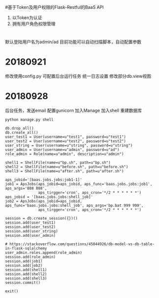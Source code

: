 #基于Token及用户权限的Flask-Restful的BaaS API
1. 以Token为认证
2. 拥有用户角色权限管理

#
默认登陆用户名为admin/ad
目前功能可以自动扫描脚本，自动配置参数

# 20180921
修改使用config.py
可配置后台运行任务
统一日志设置
修改部分db.view视图

# 20180928
后台任务，发送email
配置gunicorn
加入Manage
加入shell
重建数据库
    
    python manage.py shell
    
    db.drop_all()
    db.create_all()
    user_test1 = User(username=u"test1", password=u"test1")
    user_test2 = User(username=u"test2", password=u"test2")
    user_string = User(username=u"string", password=u"string")
    user_admin = User(username=u"admin", password=u"ad")
    role_admin = Role(name=u"admin", description=u"admin")
    
    shell1 = ShellFile(name=u"bp.sh", path=u"bp.sh")
    shell2 = ShellFile(name=u"before.sh", path=u"before.sh")
    shell3 = ShellFile(name=u"after.sh", path=u"after.sh")
    
    aps_jobid='[baas.jobs.jobs:job1-1]'
    job1 = ApsJobs(aps_jobid=aps_jobid, aps_func='baas.jobs.jobs:job1', aps_args='888 888',
                   aps_tirgger='cron', aps_cron='*/2 * * * * * *')
    aps_jobid = '[baas.jobs.jobs:shell_job]'
    job2 = ApsJobs(aps_jobid=aps_jobid, aps_func='baas.jobs.jobs:shell_job', aps_args='bp.bat 999 999',
                   aps_tirgger='cron', aps_cron='*/2 * * * * * *')
    
    session = db.create_session({})()
    session.add(user_test1)
    session.add(user_test2)
    session.add(user_string)
    session.add(user_admin)

    # https://stackoverflow.com/questions/45044926/db-model-vs-db-table-in-flask-sqlalchemy
    user_admin.roles.append(role_admin)
    session.add(role_admin)
    session.add(job1)
    session.add(job2)
    session.add(shell1)
    session.add(shell2)
    session.add(shell3)
    session.commit()
    
    exit()
